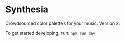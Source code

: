 # Synthesia
Crowdsourced color palettes for your music. Version 2.

To get started developing, run:
`npm run dev`